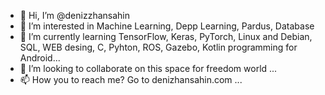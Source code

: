 - 👋 Hi, I’m @denizzhansahin
- 👀 I’m interested in Machine Learning, Depp Learning, Pardus, Database
- 🌱 I’m currently learning TensorFlow, Keras, PyTorch, Linux and Debian, SQL, WEB desing, C, Pyhton, ROS, Gazebo, Kotlin programming for Android...
- 💞️ I’m looking to collaborate on this space for freedom world ...
- 📫 How you to reach me? Go to denizhansahin.com ...

<!---
denizzhansahin/denizzhansahin is a ✨ special ✨ repository because its `README.md` (this file) appears on your GitHub profile.
You can click the Preview link to take a look at your changes.
--->
